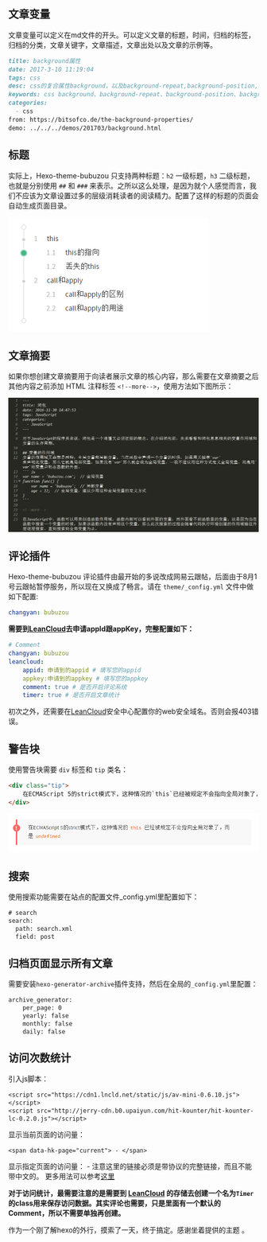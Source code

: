 ## 文章变量

文章变量可以定义在md文件的开头。可以定义文章的标题，时间，归档的标签，归档的分类，文章关键字，文章描述，文章出处以及文章的示例等。

```md
title: background属性
date: 2017-3-10 11:19:04
tags: css
desc: css的复合属性background，以及background-repeat,background-position,background-origin等子属性的介绍。
keywords: css background、background-repeat、background-position、background-origin
categories:
  - css
from: https://bitsofco.de/the-background-properties/
demo: ../../../demos/201703/background.html
```

## 标题

实际上，Hexo-theme-bubuzou 只支持两种标题：`h2` 一级标题，`h3` 二级标题，也就是分别使用 `##` 和 `###` 来表示。之所以这么处理，是因为就个人感觉而言，我们不应该为文章设置过多的层级消耗读者的阅读精力。配置了这样的标题的页面会自动生成页面目录。

![页面目录](https://raw.githubusercontent.com/Bulandent/hexo-theme-bubuzou/master/source/images/cate.png)

## 文章摘要

如果你想创建文章摘要用于向读者展示文章的核心内容，那么需要在文章摘要之后其他内容之前添加 HTML 注释标签 `<!--more-->`，使用方法如下图所示：

![文章摘要](https://raw.githubusercontent.com/Bulandent/hexo-theme-bubuzou/master/source/images/abstract.png)

## 评论插件

Hexo-theme-bubuzou 评论插件由最开始的多说改成网易云跟帖，后面由于8月1号云跟帖暂停服务，所以现在又换成了畅言。请在 `theme/_config.yml` 文件中做如下配置:

```yaml
changyan: bubuzou
```

**需要到[LeanCloud](https://leancloud.cn/dashboard/applist.html#/apps)去申请appId跟appKey，完整配置如下：**
```yaml
# Comment
changyan: bubuzou
leancloud:
    appid: 申请到的appid # 填写您的appid
    appkey:申请到的appkey # 填写您的appkey
    comment: true # 是否开启评论系统
    timer: true # 是否开启文章统计

```
初次之外，还需要在[LeanCloud](https://leancloud.cn/dashboard/applist.html#/apps)安全中心配置你的web安全域名。否则会报403错误。


## 警告块

使用警告块需要 `div` 标签和 `tip` 类名：

```html
<div class="tip">
    在ECMAScript 5的strict模式下，这种情况的`this`已经被规定不会指向全局对象了，而是`undefined`
</div>
```

![alert](https://raw.githubusercontent.com/Bulandent/hexo-theme-bubuzou/master/source/images/alert.png)

## 搜索

使用搜索功能需要在站点的配置文件_config.yml里配置如下：
```
# search
search:
  path: search.xml
  field: post
```

## 归档页面显示所有文章
需要安装`hexo-generator-archive`插件支持，然后在全局的`_config.yml`里配置：
```
archive_generator:
    per_page: 0
    yearly: false
    monthly: false
    daily: false
```

## 访问次数统计
引入js脚本：
```
<script src="https://cdn1.lncld.net/static/js/av-mini-0.6.10.js"></script>
<script src="http://jerry-cdn.b0.upaiyun.com/hit-kounter/hit-kounter-lc-0.2.0.js"></script>
```
显示当前页面的访问量：
```
<span data-hk-page="current"> - </span>
```
显示指定页面的访问量：
<span data-hk-page="http://bubuzou.com/2016/11/closure/"> - </span>
注意这里的链接必须是带协议的完整链接，而且不能带中文的。
更多用法可以参考[这里](http://jerryzou.com/posts/introduction-to-hit-kounter-lc/)


**对于访问统计，最需要注意的是需要到 [LeanCloud](https://leancloud.cn/dashboard/applist.html#/apps) 的存储去创建一个名为`Timer`的class用来保存访问数据。其实评论也需要，只是里面有一个默认的Comment，所以不需要单独再创建。**

作为一个刚了解hexo的外行，摸索了一天，终于搞定。感谢坐着提供的主题 。

